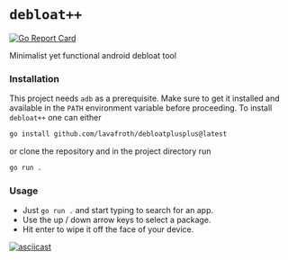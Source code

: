 # `debloat++`
[![Go Report Card](https://goreportcard.com/badge/github.com/lavafroth/debloatplusplus)](https://goreportcard.com/report/github.com/lavafroth/debloatplusplus)

Minimalist yet functional android debloat tool

### Installation

This project needs `adb` as a prerequisite. Make sure to get it
installed and available in the `PATH` environment variable
before proceeding. To install `debloat++` one can either

```bash
go install github.com/lavafroth/debloatplusplus@latest
```

or clone the repository and in the project directory run

```bash
go run .
```

### Usage
* Just `go run .` and start typing to search for an app.
* Use the up / down arrow keys to select a package.
* Hit enter to wipe it off the face of your device.

[![asciicast](https://asciinema.org/a/ey2gCeFxiZKCmCcJuBx76m4yl.svg)](https://asciinema.org/a/ey2gCeFxiZKCmCcJuBx76m4yl)
